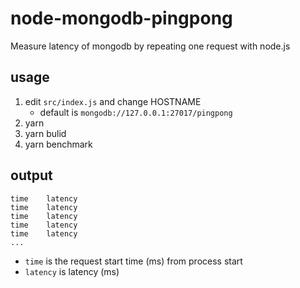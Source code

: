 # node-mongodb-pingpong

Measure latency of mongodb by repeating one request with node.js

## usage

1. edit `src/index.js` and change HOSTNAME
    - default is `mongodb://127.0.0.1:27017/pingpong`
1. yarn
1. yarn bulid
1. yarn benchmark

## output

```
time	latency
time	latency
time	latency
time	latency
time	latency
...
```

- `time` is the request start time (ms) from process start
- `latency` is latency (ms)
